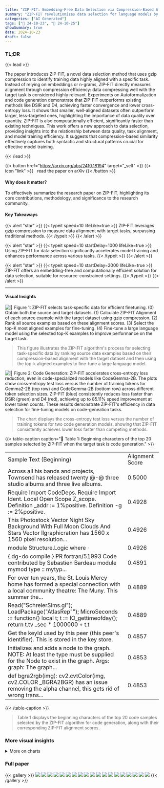 ```yaml
---
title: "ZIP-FIT: Embedding-Free Data Selection via Compression-Based Alignment"
summary: "ZIP-FIT revolutionizes data selection for language models by using gzip compression to identify task-aligned data, drastically improving model performance and training efficiency."
categories: ["AI Generated"]
tags: ["🔖 24-10-23", "🤗 24-10-25"]
showSummary: true
date: 2024-10-23
draft: false
---
```


### TL;DR


{{< lead >}}

The paper introduces ZIP-FIT, a novel data selection method that uses gzip compression to identify training data highly aligned with a specific task.  Instead of relying on embeddings or n-grams, ZIP-FIT directly measures alignment through compression efficiency: data compressing well with the target task is considered highly relevant.  Experiments on Autoformalization and code generation demonstrate that ZIP-FIT outperforms existing methods like DSIR and D4, achieving faster convergence and lower cross-entropy loss.  It shows that smaller, well-aligned datasets often outperform larger, less-targeted ones, highlighting the importance of data quality over quantity.  ZIP-FIT is also computationally efficient, significantly faster than existing techniques. This work offers a new approach to data selection, providing insights into the relationship between data quality, task alignment, and model training efficiency.  It suggests that compression-based similarity effectively captures both syntactic and structural patterns crucial for effective model training.

{{< /lead >}}


{{< button href="https://arxiv.org/abs/2410.18194" target="_self" >}}
{{< icon "link" >}} &nbsp; read the paper on arXiv
{{< /button >}}

#### Why does it matter?
To effectively summarize the research paper on ZIP-FIT, highlighting its core contributions, methodology, and significance to the research community.
#### Key Takeaways

{{< alert "star" >}}
{{< typeit speed=10 lifeLike=true >}} ZIP-FIT leverages gzip compression to measure data alignment with target tasks, surpassing traditional methods. {{< /typeit >}}
{{< /alert >}}

{{< alert "star" >}}
{{< typeit speed=10 startDelay=1000 lifeLike=true >}} Using ZIP-FIT for data selection significantly accelerates model training and enhances performance across various tasks. {{< /typeit >}}
{{< /alert >}}

{{< alert "star" >}}
{{< typeit speed=10 startDelay=2000 lifeLike=true >}} ZIP-FIT offers an embedding-free and computationally efficient solution for data selection, suitable for resource-constrained settings. {{< /typeit >}}
{{< /alert >}}

------
#### Visual Insights



![](figures/figures_2_0.png "🔼 Figure 1: ZIP-FIT selects task-specific data for efficient finetuning. (0) Obtain both the source and target datasets. (1) Calculate ZIP-FIT Alignment of each source example with the target dataset using gzip compression. (2) Rank all source examples based on these alignment scores. (3) Select the top-K most aligned examples for fine-tuning. (4) Fine-tune a large language model using the selected top-K examples to improve performance on the target task.")

> This figure illustrates the ZIP-FIT algorithm's process for selecting task-specific data by ranking source data examples based on their compression-based alignment with the target dataset and then using the top-k aligned examples to fine-tune a large language model.





![](charts/charts_2_0.png "🔼 Figure 2: Code Generation: ZIP-FIT accelerates cross-entropy loss reduction, even in code-specialized models like CodeGemma-2B. The plots show cross-entropy test loss versus the number of training tokens for Gemma2-2B (top row) and CodeGemma-2B (bottom row) across different token selection sizes. ZIP-FIT (blue) consistently reduces loss faster than DSIR (green) and D4 (red), achieving up to 85.11% speed improvement at lower token counts. These results demonstrate ZIP-FIT's efficiency in data selection for fine-tuning models on code-geneation tasks.")

> The chart displays the cross-entropy test loss versus the number of training tokens for two code generation models, showing that ZIP-FIT consistently achieves lower loss faster than competing methods.





{{< table-caption caption="🔽 Table 1: Beginning characters of the top 20 samples selected by ZIP-FIT when the target task is code generation." >}}
<table id='6' style='font-size:18px'><tr><td>Sample Text (Beginning)</td><td>Alignment Score</td></tr><tr><td>Across all his bands and projects, Townsend has released twenty @-@ three studio albums and three live albums.</td><td>0.5000</td></tr><tr><td>Require Import CodeDeps. Require Import Ident. Local Open Scope Z_scope. Definition _addr := 1%positive. Definition -g := 2%positive.</td><td>0.4928</td></tr><tr><td>This Photostock Vector Night Sky Background With Full Moon Clouds And Stars Vector Ilgraphicration has 1560 x 1560 pixel resolution...</td><td>0.4926</td></tr><tr><td>module Structure.Logic where ·</td><td>0.4926</td></tr><tr><td>{ dg-do compile } PR fortran/51993 Code contributed by Sebastien Bardeau <bardeau at iram dot fr> module mymod type :: mytyp...</td><td>0.4891</td></tr><tr><td>For over ten years, the St. Louis Mercy home has formed a special connection with a local community theatre: The Muny. This summer the...</td><td>0.4889</td></tr><tr><td>Read("SchreierSims.gi"); LoadPackage("AtlasRep""); MicroSeconds := function() local t; t := IO_gettimeofday(); return t.tv _sec * 1000000 + t.t</td><td>0.4889</td></tr><tr><td>Get the keyId used by this peer (this peer's identifier). This is stored in the key store.</td><td>0.4857</td></tr><tr><td>Initializes and adds a node to the graph. NOTE: At least the type must be supplied for the Node to exist in the graph. Args: graph: The graph...</td><td>0.4853</td></tr><tr><td>def bgra2rgb(img): cv2.cvtColor(img, cv2.COLOR _BGRA2BGR) has an issue removing the alpha channel, this gets rid of wrong trans...</td><td>0.4853</td></tr></table>{{< /table-caption >}}

> Table 1 displays the beginning characters of the top 20 code samples selected by the ZIP-FIT algorithm for code generation, along with their corresponding ZIP-FIT alignment scores.



### More visual insights



<details>
<summary>More on charts
</summary>


![](charts/charts_3_0.png "🔼 Figure 3: Higher ZIP-FIT alignment correlates with lower cross-entropy loss. The relationship between ZIP-FIT alignment and cross-entropy (CE) loss for (a) GPT-2 trained on 22k tokens (R2 = 0.90, p = 0.001) and (b) Mistral7B trained on 22k tokens (R2 = 0.75, p = 0.025). Each point represents a dataset, with its position reflecting the dataset's ZIP-FIT alignment score against the ProofNet test set and the resulting CE loss. The dashed red line indicates the linear regression fit, while the dashed grey line shows the pretrained CE loss. Higher alignment scores correspond to lower CE losses, demonstrating that training on better aligned data yields better performance.")

> The chart shows a strong negative correlation between higher ZIP-FIT alignment scores and lower cross-entropy loss for GPT-2 and Mistral7B language models, indicating that training on better-aligned data leads to improved performance.


![](charts/charts_3_1.png "🔼 Figure 3: Higher ZIP-FIT alignment correlates with lower cross-entropy loss. The relationship between ZIP-FIT alignment and cross-entropy (CE) loss for (a) GPT-2 trained on 22k tokens (R2 = 0.90, p = 0.001) and (b) Mistral7B trained on 22k tokens (R2 = 0.75, p = 0.025). Each point represents a dataset, with its position reflecting the dataset's ZIP-FIT alignment score against the ProofNet test set and the resulting CE loss. The dashed red line indicates the linear regression fit, while the dashed grey line shows the pretrained CE loss. Higher alignment scores correspond to lower CE losses, demonstrating that training on better aligned data yields better performance.")

> Higher ZIP-FIT alignment scores correlate with lower cross-entropy loss, indicating that training on better-aligned data leads to improved model performance.


![](charts/charts_5_0.png "🔼 Figure 4: Highly aligned data lowers cross-entropy loss more efficiently. The x-axis shows the number of training tokens, and the y-axis represents the cross-entropy (CE) test loss. Different curves correspond to datasets filtered by different alignment scores, indicating their relevance to the target domain. The most aligned data reduce Test CE loss significantly faster than less aligned data. The left panel depicts results using GPT-2, and the right panel uses Mistral7B, demonstrating that using highly aligned data not only accelerates training but also achieves better model performance, validating the effectiveness of ZIP-FIT for data selection in fine-tuning.")

> The chart shows that highly aligned data leads to faster convergence and lower cross-entropy loss during model training for both GPT-2 and Mistral7B language models.


![](charts/charts_6_0.png "🔼 Figure 5: AutoFormalization: ZIP-FIT consistently achieves lower test loss more quickly than D4 and DSIR, demonstrating its efficiency in data selection. The plots show cross-entropy test loss versus the number of training tokens for three models (InterLM-Math-Plus-1.8B, Gemma2-2B, and Mistral7B) across different token selection sizes. ZIP-FIT (blue line) consistently outperforms both DSIR (green line) and D4 (red line) across all model and token size configurations, highlighting its ability to process data more efficiently. The percentage labels in each plot indicate the relative speedup of ZIP-FIT over DSIR in reaching the lowest cross-entropy loss, reinforcing the method's scalability and adaptability for domain-specific fine-tuning.")

> The chart shows that ZIP-FIT consistently achieves lower cross-entropy test loss faster than DSIR and D4 across various models and token selection sizes for the AutoFormalization task, demonstrating its efficiency in data selection.


![](charts/charts_8_0.png "🔼 Figure 6: Selective data filtering with ZIP-FIT allows us to achieve better cross-entropy test loss faster than training on all the data, resulting in improved performance and efficiency. The x-axis represents the number of training tokens, while the y-axis shows the cross-entropy test loss. The curves represent models fine-tuned (FT) on datasets filtered by varying alignment thresholds (>0.1, >0.2, >0.3). The dashed line indicates the baseline performance of the pretrained Mistral7B model. Training on data filtered with higher alignment thresholds leads to superior performance, demonstrating the effectiveness of removing misaligned data in fine-tuning.")

> The chart displays the relationship between the number of training tokens and cross-entropy test loss for different data alignment thresholds, demonstrating that using more aligned data leads to faster convergence and lower test loss.


![](charts/charts_17_0.png "🔼 Figure 7: ZIP-FIT consistently achieves a lower test loss at a faster rate compared to D4 and DSIR for Autoformalization. The plots show the cross-entropy test loss against the number of training tokens for three models (InterLM-Math-Plus-1.8B, Gemma2-2B, and Mistral7B) across various token selection sizes. ZIP-FIT (blue line) consistently surpasses both DSIR (green line) and D4 (red line) across all model and token size configurations, emphasizing its superior data processing efficiency. The percentage labels in each plot denote the relative speedup of ZIP-FIT over DSIR in attaining the lowest cross-entropy loss, further underscoring the method's scalability and adaptability for domain-specific fine-tuning.")

> The chart displays the cross-entropy test loss for three different models across various token selection sizes, demonstrating that ZIP-FIT consistently achieves lower test loss at a faster rate compared to D4 and DSIR.


![](charts/charts_17_1.png "🔼 Figure 7: ZIP-FIT consistently achieves a lower test loss at a faster rate compared to D4 and DSIR for Autoformalization. The plots show the cross-entropy test loss against the number of training tokens for three models (InterLM-Math-Plus-1.8B, Gemma2-2B, and Mistral7B) across various token selection sizes. ZIP-FIT (blue line) consistently surpasses both DSIR (green line) and D4 (red line) across all model and token size configurations, emphasizing its superior data processing efficiency. The percentage labels in each plot denote the relative speedup of ZIP-FIT over DSIR in attaining the lowest cross-entropy loss, further underscoring the method's scalability and adaptability for domain-specific fine-tuning.")

> The chart compares the performance of ZIP-FIT, DSIR, and D4 in reducing cross-entropy loss during the fine-tuning of three different language models for the Autoformalization task, demonstrating ZIP-FIT's superior efficiency and speed.


![](charts/charts_17_2.png "🔼 Figure 7: ZIP-FIT consistently achieves a lower test loss at a faster rate compared to D4 and DSIR for Autoformalization. The plots show the cross-entropy test loss against the number of training tokens for three models (InterLM-Math-Plus-1.8B, Gemma2-2B, and Mistral7B) across various token selection sizes. ZIP-FIT (blue line) consistently surpasses both DSIR (green line) and D4 (red line) across all model and token size configurations, emphasizing its superior data processing efficiency. The percentage labels in each plot denote the relative speedup of ZIP-FIT over DSIR in attaining the lowest cross-entropy loss, further underscoring the method's scalability and adaptability for domain-specific fine-tuning.")

> The chart compares the cross-entropy test loss of three different language models fine-tuned using data selected by ZIP-FIT, DSIR, and D4 across varying numbers of training tokens, demonstrating ZIP-FIT's superior efficiency and faster convergence.


![](charts/charts_17_3.png "🔼 Figure 7: ZIP-FIT consistently achieves a lower test loss at a faster rate compared to D4 and DSIR for Autoformalization. The plots show the cross-entropy test loss against the number of training tokens for three models (InterLM-Math-Plus-1.8B, Gemma2-2B, and Mistral7B) across various token selection sizes. ZIP-FIT (blue line) consistently surpasses both DSIR (green line) and D4 (red line) across all model and token size configurations, emphasizing its superior data processing efficiency. The percentage labels in each plot denote the relative speedup of ZIP-FIT over DSIR in attaining the lowest cross-entropy loss, further underscoring the method's scalability and adaptability for domain-specific fine-tuning.")

> The chart displays the cross-entropy test loss of three different language models using different data selection methods (ZIP-FIT, DSIR, and D4) across varying numbers of training tokens, demonstrating ZIP-FIT's superior performance and efficiency.


![](charts/charts_17_4.png "🔼 Figure 2: Code Generation: ZIP-FIT accelerates cross-entropy loss reduction, even in code-specialized models like CodeGemma-2B. The plots show cross-entropy test loss versus the number of training tokens for Gemma2-2B (top row) and CodeGemma-2B (bottom row) across different token selection sizes. ZIP-FIT (blue) consistently reduces loss faster than DSIR (green) and D4 (red), achieving up to 85.11% speed improvement at lower token counts. These results demonstrate ZIP-FIT's efficiency in data selection for fine-tuning models on code-geneation tasks.")

> The chart displays the cross-entropy test loss versus the number of training tokens for different models and token selection sizes, showing that ZIP-FIT consistently reduces loss faster than other methods.


![](charts/charts_17_5.png "🔼 Figure 7: ZIP-FIT consistently achieves a lower test loss at a faster rate compared to D4 and DSIR for Autoformalization. The plots show the cross-entropy test loss against the number of training tokens for three models (InterLM-Math-Plus-1.8B, Gemma2-2B, and Mistral7B) across various token selection sizes. ZIP-FIT (blue line) consistently surpasses both DSIR (green line) and D4 (red line) across all model and token size configurations, emphasizing its superior data processing efficiency. The percentage labels in each plot denote the relative speedup of ZIP-FIT over DSIR in attaining the lowest cross-entropy loss, further underscoring the method's scalability and adaptability for domain-specific fine-tuning.")

> The chart compares the cross-entropy test loss of three different language models (InterLM-Math-Plus-1.8B, Gemma2-2B, and Mistral7B) trained on data selected by ZIP-FIT, DSIR, and D4 across various token selection sizes, demonstrating ZIP-FIT's superior performance and efficiency.


![](charts/charts_17_6.png "🔼 Figure 7: ZIP-FIT consistently achieves a lower test loss at a faster rate compared to D4 and DSIR for Autoformalization. The plots show the cross-entropy test loss against the number of training tokens for three models (InterLM-Math-Plus-1.8B, Gemma2-2B, and Mistral7B) across various token selection sizes. ZIP-FIT (blue line) consistently surpasses both DSIR (green line) and D4 (red line) across all model and token size configurations, emphasizing its superior data processing efficiency. The percentage labels in each plot denote the relative speedup of ZIP-FIT over DSIR in attaining the lowest cross-entropy loss, further underscoring the method's scalability and adaptability for domain-specific fine-tuning.")

> The chart compares the performance of ZIP-FIT, DSIR, and D4 in reducing cross-entropy loss during the fine-tuning of three different language models for the Autoformalization task, showing ZIP-FIT's superior efficiency and faster convergence.


![](charts/charts_17_7.png "🔼 Figure 7: ZIP-FIT consistently achieves a lower test loss at a faster rate compared to D4 and DSIR for Autoformalization. The plots show the cross-entropy test loss against the number of training tokens for three models (InterLM-Math-Plus-1.8B, Gemma2-2B, and Mistral7B) across various token selection sizes. ZIP-FIT (blue line) consistently surpasses both DSIR (green line) and D4 (red line) across all model and token size configurations, emphasizing its superior data processing efficiency. The percentage labels in each plot denote the relative speedup of ZIP-FIT over DSIR in attaining the lowest cross-entropy loss, further underscoring the method's scalability and adaptability for domain-specific fine-tuning.")

> The chart compares the performance of ZIP-FIT, DSIR, and D4 in terms of cross-entropy test loss and training speed for different model sizes and datasets in the Autoformalization task, demonstrating ZIP-FIT's superiority.


![](charts/charts_17_8.png "🔼 Figure 7: ZIP-FIT consistently achieves a lower test loss at a faster rate compared to D4 and DSIR for Autoformalization. The plots show the cross-entropy test loss against the number of training tokens for three models (InterLM-Math-Plus-1.8B, Gemma2-2B, and Mistral7B) across various token selection sizes. ZIP-FIT (blue line) consistently surpasses both DSIR (green line) and D4 (red line) across all model and token size configurations, emphasizing its superior data processing efficiency. The percentage labels in each plot denote the relative speedup of ZIP-FIT over DSIR in attaining the lowest cross-entropy loss, further underscoring the method's scalability and adaptability for domain-specific fine-tuning.")

> The chart compares the cross-entropy test loss of three different language models (InterLM-Math-Plus-1.8B, Gemma2-2B, and Mistral7B) trained using data selected by ZIP-FIT, DSIR, and D4 across various token selection sizes, demonstrating ZIP-FIT's superior efficiency and faster convergence in achieving lower test loss.


![](charts/charts_18_0.png "🔼 Figure 8: ZIP-FIP demonstrates lower cross-entropy and lower run time during data selection than competing DSIR and D4 methods. ZIP-FIT is cheaper, faster, and better performing. The run times do no include fine-tuning time, since it's a constant offset across all models. D4's data selection (not shown) takes 5hs because it uses an embedding model (opt-125m Zhang et al. (2022)), the same one as the original paper Tirumala et al. (2023).")

> The chart compares the cross-entropy test loss and data selection time of ZIP-FIT against DSIR for different models and token sizes, showing that ZIP-FIT achieves lower cross-entropy and faster data selection.


</details>



### Full paper

{{< gallery >}}
<img src="paper_images/1.png" class="grid-w50 md:grid-w33 xl:grid-w25" />
<img src="paper_images/2.png" class="grid-w50 md:grid-w33 xl:grid-w25" />
<img src="paper_images/3.png" class="grid-w50 md:grid-w33 xl:grid-w25" />
<img src="paper_images/4.png" class="grid-w50 md:grid-w33 xl:grid-w25" />
<img src="paper_images/5.png" class="grid-w50 md:grid-w33 xl:grid-w25" />
<img src="paper_images/6.png" class="grid-w50 md:grid-w33 xl:grid-w25" />
<img src="paper_images/7.png" class="grid-w50 md:grid-w33 xl:grid-w25" />
<img src="paper_images/8.png" class="grid-w50 md:grid-w33 xl:grid-w25" />
<img src="paper_images/9.png" class="grid-w50 md:grid-w33 xl:grid-w25" />
<img src="paper_images/10.png" class="grid-w50 md:grid-w33 xl:grid-w25" />
<img src="paper_images/11.png" class="grid-w50 md:grid-w33 xl:grid-w25" />
<img src="paper_images/12.png" class="grid-w50 md:grid-w33 xl:grid-w25" />
<img src="paper_images/13.png" class="grid-w50 md:grid-w33 xl:grid-w25" />
<img src="paper_images/14.png" class="grid-w50 md:grid-w33 xl:grid-w25" />
<img src="paper_images/15.png" class="grid-w50 md:grid-w33 xl:grid-w25" />
<img src="paper_images/16.png" class="grid-w50 md:grid-w33 xl:grid-w25" />
<img src="paper_images/17.png" class="grid-w50 md:grid-w33 xl:grid-w25" />
<img src="paper_images/18.png" class="grid-w50 md:grid-w33 xl:grid-w25" />
<img src="paper_images/19.png" class="grid-w50 md:grid-w33 xl:grid-w25" />
{{< /gallery >}}